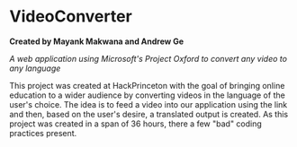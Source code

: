 # VideoConverter
<b>Created by Mayank Makwana and Andrew Ge</b>

<i>A web application using Microsoft's Project Oxford to convert any video to any language </i>

This project was created at HackPrinceton with the goal of bringing online education to a wider audience by converting videos in the language of the user's choice. The idea is to feed a video into our application using the link and then, based on the user's desire, a translated output is created. 
As this project was created in a span of 36 hours, there a few "bad" coding practices present. 
